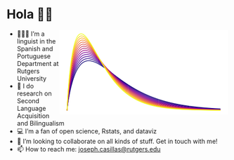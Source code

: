 Hola 👋🏽
=======

<img src="https://raw.githubusercontent.com/jvcasillas/jvcasillas/master/README_files/figure-markdown_strict/image-1.png" alt="a gamma distribution" style="float:right;">

-   🧑🏽‍🔬 I’m a linguist in the Spanish and Portuguese Department at
    Rutgers University
-   🔬 I do research on Second Language Acquisition and Bilingualism
-   💻 I’m a fan of open science, Rstats, and dataviz
-   👯 I’m looking to collaborate on all kinds of stuff. Get in touch
    with me!
-   📫 How to reach me:
    <a href="mailto:joseph.casillas@rutgers.edu" class="email">joseph.casillas@rutgers.edu</a>
